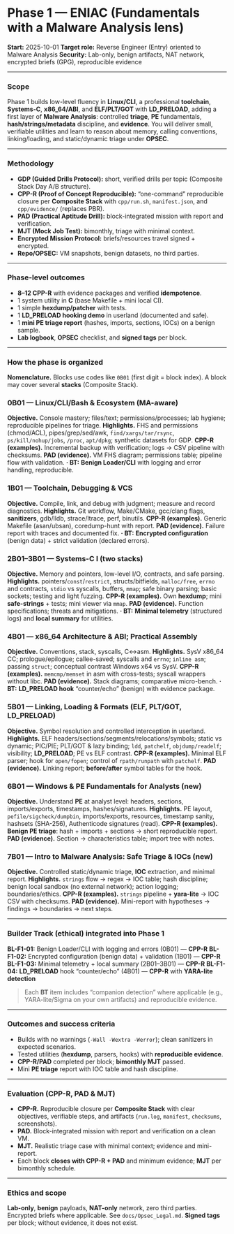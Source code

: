 # Phase 1 — ENIAC (Fundamentals with a Malware Analysis lens)

**Start:** 2025-10-01
**Target role:** Reverse Engineer (Entry) oriented to Malware Analysis
**Security:** Lab-only, benign artifacts, NAT network, encrypted briefs (GPG), reproducible evidence

---

### Scope

Phase 1 builds low-level fluency in **Linux/CLI**, a professional **toolchain**, **Systems-C**, **x86\_64/ABI**, and **ELF/PLT/GOT** with **LD\_PRELOAD**, adding a first layer of **Malware Analysis**: controlled **triage**, **PE** fundamentals, **hash/strings/metadata** discipline, and **evidence**. You will deliver small, verifiable utilities and learn to reason about memory, calling conventions, linking/loading, and static/dynamic triage under **OPSEC**.

---

### Methodology

* **GDP (Guided Drills Protocol):** short, verified drills per topic (Composite Stack Day A/B structure).
* **CPP-R (Proof of Concept Reproducible):** “one-command” reproducible closure per **Composite Stack** with `cpp/run.sh`, `manifest.json`, and `cpp/evidence/` (replaces PBR).
* **PAD (Practical Aptitude Drill):** block-integrated mission with report and verification.
* **MJT (Mock Job Test):** bimonthly, triage with minimal context.
* **Encrypted Mission Protocol:** briefs/resources travel signed + encrypted.
* **Repo/OPSEC:** VM snapshots, benign datasets, no third parties.

---

### Phase-level outcomes

* **8–12 CPP-R** with evidence packages and verified **idempotence**.
* 1 system utility in **C** (base Makefile + mini local CI).
* 1 simple **hexdump/patcher** with tests.
* 1 **LD\_PRELOAD hooking demo** in userland (documented and safe).
* 1 **mini PE triage report** (hashes, imports, sections, IOCs) on a benign sample.
* **Lab logbook**, **OPSEC** checklist, and **signed tags** per block.

---

### How the phase is organized

**Nomenclature.** Blocks use codes like `0B01` (first digit = block index). A block may cover several **stacks** (Composite Stack).

### 0B01 — Linux/CLI/Bash & Ecosystem (MA-aware)

**Objective.** Console mastery; files/text; permissions/processes; lab hygiene; reproducible pipelines for triage.
**Highlights.** FHS and permissions (chmod/ACL), pipes/grep/sed/awk, `find/xargs/tar/rsync`, `ps/kill/nohup/jobs`, `/proc`, `apt/dpkg`; synthetic datasets for GDP.
**CPP-R (examples).** Incremental backup with verification; logs → CSV pipeline with checksums.
**PAD (evidence).** VM FHS diagram; permissions table; pipeline flow with validation.
**· BT:** **Benign Loader/CLI** with logging and error handling, reproducible.

### 1B01 — Toolchain, Debugging & VCS

**Objective.** Compile, link, and debug with judgment; measure and record diagnostics.
**Highlights.** Git workflow, Make/CMake, gcc/clang flags, **sanitizers**, gdb/lldb, strace/ltrace, perf, binutils.
**CPP-R (examples).** Generic Makefile (asan/ubsan), coredump-hunt with report.
**PAD (evidence).** Failure report with traces and documented fix.
**· BT:** **Encrypted configuration** (benign data) + strict validation (declared errors).

### 2B01–3B01 — Systems-C I (two stacks)

**Objective.** Memory and pointers, low-level I/O, contracts, and safe parsing.
**Highlights.** pointers/`const`/`restrict`, structs/bitfields, `malloc/free`, `errno` and contracts, `stdio` vs syscalls, buffers, `mmap`; safe binary parsing; basic sockets; testing and light fuzzing.
**CPP-R (examples).** Own **hexdump**; mini **safe-strings** + tests; mini viewer via `mmap`.
**PAD (evidence).** Function specifications; threats and mitigations.
**· BT:** **Minimal telemetry** (structured logs) and **local summary** for utilities.

### 4B01 — x86\_64 Architecture & ABI; Practical Assembly

**Objective.** Conventions, stack, syscalls, C↔asm.
**Highlights.** SysV x86\_64 CC; prologue/epilogue; callee-saved; syscalls and `errno`; `inline asm`; passing `struct`; conceptual contrast Windows x64 vs SysV.
**CPP-R (examples).** `memcmp/memset` in asm with cross-tests; syscall wrappers without libc.
**PAD (evidence).** Stack diagrams; comparative micro-bench.
**· BT:** **LD\_PRELOAD hook** “counter/echo” (benign) with evidence package.

### 5B01 — Linking, Loading & Formats (ELF, PLT/GOT, LD\_PRELOAD)

**Objective.** Symbol resolution and controlled interception in userland.
**Highlights.** ELF headers/sections/segments/relocations/symbols; static vs dynamic; PIC/PIE; PLT/GOT & lazy binding; `ldd`, `patchelf`, `objdump/readelf`; visibility; **LD\_PRELOAD**; PE vs ELF contrast.
**CPP-R (examples).** Minimal ELF parser; hook for `open/fopen`; control of `rpath/runpath` with `patchelf`.
**PAD (evidence).** Linking report; **before/after** symbol tables for the hook.

### 6B01 — Windows & PE Fundamentals for Analysts (new)

**Objective.** Understand **PE** at analyst level: headers, sections, imports/exports, timestamps, hashes/signatures.
**Highlights.** PE layout, `pefile/sigcheck/dumpbin`, imports/exports, resources, timestamp sanity, hashsets (SHA-256), Authenticode signatures (read).
**CPP-R (examples).** **Benign PE triage**: hash + imports + sections → short reproducible report.
**PAD (evidence).** Section → characteristics table; import tree with notes.

### 7B01 — Intro to Malware Analysis: Safe Triage & IOCs (new)

**Objective.** Controlled static/dynamic triage, **IOC** extraction, and minimal report.
**Highlights.** `strings` flow → regex → IOC table; hash discipline; benign local sandbox (no external network); action logging; boundaries/ethics.
**CPP-R (examples).** `strings` pipeline + **yara-lite** → IOC CSV with checksums.
**PAD (evidence).** Mini-report with hypotheses → findings → boundaries → next steps.

---

### Builder Track (ethical) integrated into Phase 1

**BL-F1-01:** Benign Loader/CLI with logging and errors (0B01) — **CPP-R**
**BL-F1-02:** Encrypted configuration (benign data) + validation (1B01) — **CPP-R**
**BL-F1-03:** Minimal telemetry + local summary (2B01–3B01) — **CPP-R**
**BL-F1-04:** **LD\_PRELOAD** hook “counter/echo” (4B01) — **CPP-R** with **YARA-lite detection**

> Each **BT** item includes “companion detection” where applicable (e.g., YARA-lite/Sigma on your own artifacts) and reproducible evidence.

---

### Outcomes and success criteria

* Builds with no warnings (`-Wall -Wextra -Werror`); clean sanitizers in expected scenarios.
* Tested utilities (**hexdump**, parsers, hooks) with **reproducible evidence**.
* **CPP-R/PAD** completed per block; **bimonthly MJT** passed.
* Mini **PE triage** report with IOC table and hash discipline.

---

### Evaluation (CPP-R, PAD & MJT)

* **CPP-R.** Reproducible closure per **Composite Stack** with clear objectives, verifiable steps, and artifacts (`run.log`, `manifest`, `checksums`, screenshots).
* **PAD.** Block-integrated mission with report and verification on a clean VM.
* **MJT.** Realistic triage case with minimal context; evidence and mini-report.
* Each block **closes with CPP-R + PAD** and minimum evidence; **MJT** per bimonthly schedule.

---

### Ethics and scope

**Lab-only**, **benign** payloads, **NAT-only** network, zero third parties. Encrypted briefs where applicable. See `docs/Opsec_Legal.md`. **Signed tags** per block; without evidence, it does not exist.
